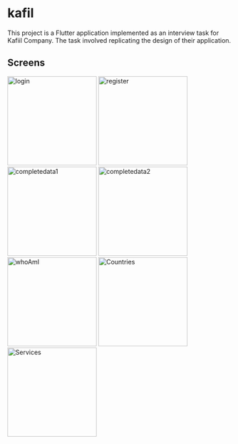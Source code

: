 # kafil

This project is a Flutter application implemented as an interview task for Kafiil Company. The task involved replicating the design of their application.

## Screens

<img src="https://github.com/user-attachments/assets/d75db369-3393-4153-9cd9-f65363461746"  alt="login" width="200" />
<img src="https://github.com/user-attachments/assets/836861fa-0c08-49a6-bc5d-c44ad31e49d76" alt="register" width="200" />
<img src="https://github.com/user-attachments/assets/fe8039eb-2d44-430b-97e5-2a553991412f"  alt="completedata1" width="200" />
<img src="https://github.com/user-attachments/assets/4b9f1b6c-5e34-43f6-b51a-da0f8d28e0cc"  alt="completedata2" width="200" />
<img src="https://github.com/user-attachments/assets/d22de2d6-33bd-41e0-bce7-eb4d28d54e22" alt="whoAmI" width="200" />
<img src="https://github.com/user-attachments/assets/ab80689d-0ca9-4392-bf17-3fbaa1e4fb12" alt="Countries" width="200" />
<img src="https://github.com/user-attachments/assets/a7b56ca6-1e49-4511-b766-cb08ceb77864" alt="Services" width="200" />
